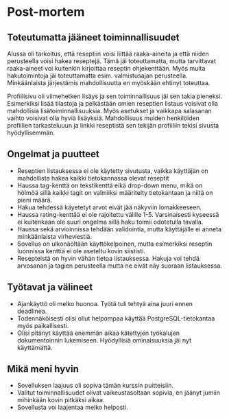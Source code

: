 # Post-mortem

## Toteutumatta jääneet toiminnallisuudet

Alussa oli tarkoitus, että reseptiin voisi liittää raaka-aineita ja että niiden perusteella voisi hakea reseptejä. Tämä jäi toteuttamatta, mutta tarvittavat raaka-aineet voi kuitenkin kirjoittaa reseptin ohjekenttään. Myös muita hakutoimintoja jäi toteuttamatta esim. valmistusajan perusteella. Minkäänlaista järjestämis mahdollisuutta en myöskään ehtinyt toteuttaa.

Profiilisivu oli viimehetken lisäys ja sen toiminnallisuus jäi sen takia pieneksi. Esimerkiksi lisää tilastoja ja pelkästään omien reseptien listaus voisivat olla mahdollisia lisätoiminnallisuuksia. Myös asetukset ja vaikkapa salasanan vaihto voisivat olla hyviä lisäyksiä. Mahdollisuus muiden henkilöiden profiilien tarkasteluuun ja linkki reseptistä sen tekijän profiiliin tekisi sivusta hyödyllisemmän.

## Ongelmat ja puutteet

- Reseptien listauksessa ei ole käytetty sivutusta, vaikka käyttäjän on mahdollista hakea kaikki tietokannassa olevat reseptit
- Haussa tag-kenttä on tekstikenttä eikä drop-down menu, mikä on hölmöä sillä kaikki tagit on valmiiksi määritelty tietokantaan ja niitä on pieni määrä.
- Hakua tehdessä käyetetyt arvot eivät jää näkyviin lomakkeeseen.
- Haussa rating-kenttää ei ole rajoitettu välille 1-5. Varsinaisesti kyseessä ei kuitenkaan ole suuri ongelma sillä haku toimii odotetulla tavalla.
- Haussa sekä arvioinnissa tehdään validointia, mutta käyttäjälle ei anneta minkäänlaista virheviestiä.
- Sovellus on ulkonäöltään käyttökelpoinen, mutta esimerkiksi reseptin luonnissa kenttiä ei ole aseteltu kovin siististi.
- Resepteistä on hyvin vähän tietoa listauksessa. Hakuja voi tehdä arvosanan ja tagien perusteella mutta ne eivät näy suoraan listauksessa.

## Työtavat ja välineet

- Ajankäyttö oli melko huonoa. Työtä tuli tehtyä aina juuri ennen deadlinea.
- Todennäköisesti olisi ollut helpompaa käyttää PostgreSQL-tietokantaa myös paikallisesti.
- Olisi pitänyt käyttää enemmän aikaa kätettyjen työkalujen dokumentoinnin lukemiseen. Hyödyllisiä ominaisuuksia jäi nyt käyttämättä.

## Mikä meni hyvin

- Sovelluksen laajuus oli sopiva tämän kurssin puitteisiin.
- Valitut toiminnallisuudet olivat vaikeustasoltaan sopivia, en jäänyt jumiin mihinkään kovin pitkäksi aikaa.
- Sovellusta voi laajentaa melko helposti.
